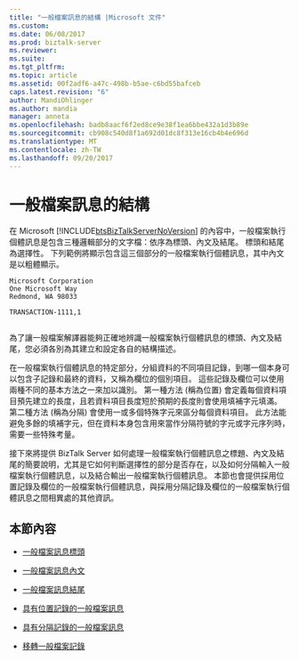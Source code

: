 ```yaml
---
title: "一般檔案訊息的結構 |Microsoft 文件"
ms.custom: 
ms.date: 06/08/2017
ms.prod: biztalk-server
ms.reviewer: 
ms.suite: 
ms.tgt_pltfrm: 
ms.topic: article
ms.assetid: 00f2adf6-a47c-498b-b5ae-c6bd55bafceb
caps.latest.revision: "6"
author: MandiOhlinger
ms.author: mandia
manager: anneta
ms.openlocfilehash: badb8aacf6f2ed8ce9e38f1ea6bbe432a1d3b89e
ms.sourcegitcommit: cb908c540d8f1a692d01dc8f313e16cb4b4e696d
ms.translationtype: MT
ms.contentlocale: zh-TW
ms.lasthandoff: 09/20/2017
---
```

# <a name="structure-of-a-flat-file-message"></a>一般檔案訊息的結構
在 Microsoft [!INCLUDE[btsBizTalkServerNoVersion](../includes/btsbiztalkservernoversion-md.md)] 的內容中，一般檔案執行個體訊息是包含三種邏輯部分的文字檔：依序為標頭、內文及結尾。 標頭和結尾為選擇性。 下列範例將顯示包含這三個部分的一般檔案執行個體訊息，其中內文是以粗體顯示。  
  
```  
Microsoft Corporation  
One Microsoft Way  
Redmond, WA 98033  
  
TRANSACTION-1111,1  
  
```  
  
 為了讓一般檔案解譯器能夠正確地辨識一般檔案執行個體訊息的標頭、內文及結尾，您必須各別為其建立和設定各自的結構描述。  
  
 在一般檔案執行個體訊息的特定部分，分組資料的不同項目記錄，到哪一個本身可以包含子記錄和最終的資料，又稱為欄位的個別項目。 這些記錄及欄位可以使用兩種不同的基本方法之一來加以識別。 第一種方法 (稱為位置) 會定義每個資料項目預先建立的長度，且若資料項目長度短於預期的長度則會使用填補字元填滿。 第二種方法 (稱為分隔) 會使用一或多個特殊字元來區分每個資料項目。 此方法能避免多餘的填補字元，但在資料本身包含用來當作分隔符號的字元或字元序列時，需要一些特殊考量。  
  
 接下來將提供 BizTalk Server 如何處理一般檔案執行個體訊息之標題、內文及結尾的簡要說明，尤其是它如何判斷選擇性的部分是否存在，以及如何分隔輸入一般檔案執行個體訊息，以及結合輸出一般檔案執行個體訊息。 本節也會提供採用位置記錄及欄位的一般檔案執行個體訊息，與採用分隔記錄及欄位的一般檔案執行個體訊息之間相異處的其他資訊。  
  
## <a name="in-this-section"></a>本節內容  
  
-   [一般檔案訊息標頭](../core/flat-file-message-headers.md)  
  
-   [一般檔案訊息內文](../core/flat-file-message-bodies.md)  
  
-   [一般檔案訊息結尾](../core/flat-file-message-trailers.md)  
  
-   [具有位置記錄的一般檔案訊息](../core/flat-file-messages-with-positional-records.md)  
  
-   [具有分隔記錄的一般檔案訊息](../core/flat-file-messages-with-delimited-records.md)  
  
-   [移轉一般檔案記錄](../core/migrating-flat-file-records.md)